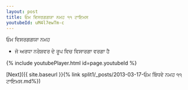 ```yaml
---
layout: post
title: ਓਮ ਵਿਸਰਗਗਯਾ ਨਮਹ ੧੧ ਟਾਇਮਸ
youtubeId: uM4l7ewTm-c
---
```

 
 
 ਓਮ ਵਿਸਰਗਗਯਾ ਨਮਹ  
 
 -  ਜੋ ਅਰਧਾ ਨਰੇਸ਼ਵਰ ਦੇ ਰੂਪ ਵਿਚ ਵਿਸਾਰਗਾ ਵਰਗਾ ਹੈ 
 
  
 
  
 
 
 
 
 
 


{% include youtubePlayer.html id=page.youtubeId %}
 
[Next]({{ site.baseurl }}{% link  split1/_posts/2013-03-17-ਓਮ ਬਿੰਧਵੇ ਨਮਹ ੧੧ ਟਾਇਮਸ.md%})
 
